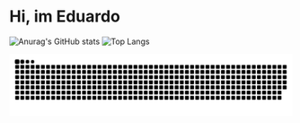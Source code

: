 # Hi, im Eduardo


![Anurag's GitHub stats](https://github-readme-stats.vercel.app/api?username=eduardocosta6&show_icons=true&theme=synthwave)   ![Top Langs](https://github-readme-stats.vercel.app/api/top-langs/?username=eduardocosta6&langs_count=8)


![GitHub Snake](https://raw.githubusercontent.com/DerTyp7214/DerTyp7214/output/github-contribution-grid-snake-dark.svg)






